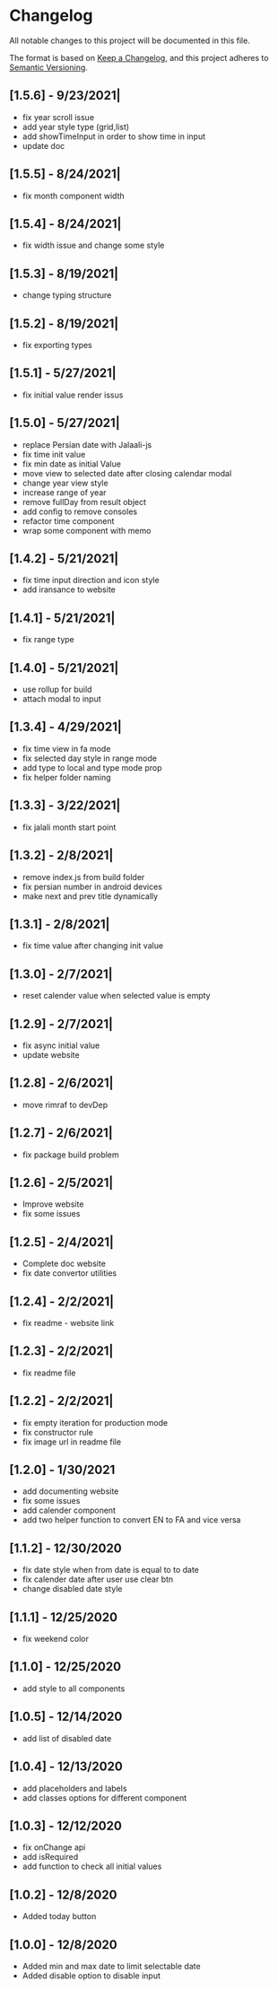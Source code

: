 # Changelog

All notable changes to this project will be documented in this file.

The format is based on [Keep a Changelog](https://keepachangelog.com/en/1.0.0/),
and this project adheres to [Semantic Versioning](https://semver.org/spec/v2.0.0.html).

## [1.5.6] - 9/23/2021|

- fix year scroll issue
- add year style type (grid,list)
- add showTimeInput in order to show time in input
- update doc

## [1.5.5] - 8/24/2021|

- fix month component width

## [1.5.4] - 8/24/2021|

- fix width issue and change some style

## [1.5.3] - 8/19/2021|

- change typing structure

## [1.5.2] - 8/19/2021|

- fix exporting types

## [1.5.1] - 5/27/2021|

- fix initial value render issus

## [1.5.0] - 5/27/2021|

- replace Persian date with Jalaali-js
- fix time init value
- fix min date as initial Value
- move view to selected date after closing calendar modal
- change year view style
- increase range of year
- remove fullDay from result object
- add config to remove consoles
- refactor time component
- wrap some component with memo

## [1.4.2] - 5/21/2021|

- fix time input direction and icon style
- add iransance to website

## [1.4.1] - 5/21/2021|

- fix range type

## [1.4.0] - 5/21/2021|

- use rollup for build
- attach modal to input

## [1.3.4] - 4/29/2021|

- fix time view in fa mode
- fix selected day style in range mode
- add type to local and type mode prop
- fix helper folder naming

## [1.3.3] - 3/22/2021|

- fix jalali month start point

## [1.3.2] - 2/8/2021|

- remove index.js from build folder
- fix persian number in android devices
- make next and prev title dynamically

## [1.3.1] - 2/8/2021|

- fix time value after changing init value

## [1.3.0] - 2/7/2021|

- reset calender value when selected value is empty

## [1.2.9] - 2/7/2021|

- fix async initial value
- update website

## [1.2.8] - 2/6/2021|

- move rimraf to devDep

## [1.2.7] - 2/6/2021|

- fix package build problem

## [1.2.6] - 2/5/2021|

- Improve website
- fix some issues

## [1.2.5] - 2/4/2021|

- Complete doc website
- fix date convertor utilities

## [1.2.4] - 2/2/2021|

- fix readme - website link

## [1.2.3] - 2/2/2021|

- fix readme file

## [1.2.2] - 2/2/2021|

- fix empty iteration for production mode
- fix constructor rule
- fix image url in readme file

## [1.2.0] - 1/30/2021

- add documenting website
- fix some issues
- add calender component
- add two helper function to convert EN to FA and vice versa

## [1.1.2] - 12/30/2020

- fix date style when from date is equal to to date
- fix calender date after user use clear btn
- change disabled date style

## [1.1.1] - 12/25/2020

- fix weekend color

## [1.1.0] - 12/25/2020

- add style to all components

## [1.0.5] - 12/14/2020

- add list of disabled date

## [1.0.4] - 12/13/2020

- add placeholders and labels
- add classes options for different component

## [1.0.3] - 12/12/2020

- fix onChange api
- add isRequired
- add function to check all initial values

## [1.0.2] - 12/8/2020

- Added today button

## [1.0.0] - 12/8/2020

- Added min and max date to limit selectable date
- Added disable option to disable input
